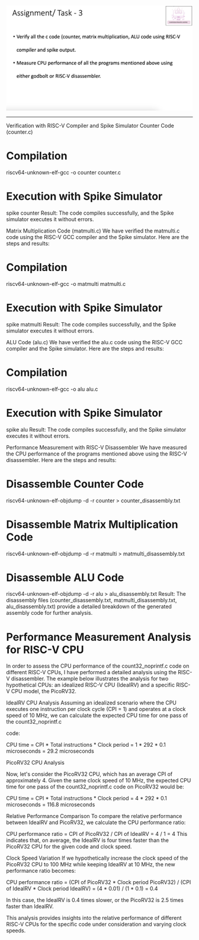 

![Alt Text](1A.png) 

__________________________________________

Verification with RISC-V Compiler and Spike Simulator
Counter Code (counter.c)

# Compilation
riscv64-unknown-elf-gcc -o counter counter.c

# Execution with Spike Simulator
spike counter
Result: The code compiles successfully, and the Spike simulator executes it without errors.

Matrix Multiplication Code (matmulti.c)
We have verified the matmulti.c code using the RISC-V GCC compiler and the Spike simulator. Here are the steps and results:


# Compilation
riscv64-unknown-elf-gcc -o matmulti matmulti.c

# Execution with Spike Simulator
spike matmulti
Result: The code compiles successfully, and the Spike simulator executes it without errors.

ALU Code (alu.c)
We have verified the alu.c code using the RISC-V GCC compiler and the Spike simulator. Here are the steps and results:


# Compilation
riscv64-unknown-elf-gcc -o alu alu.c

# Execution with Spike Simulator
spike alu
Result: The code compiles successfully, and the Spike simulator executes it without errors.

Performance Measurement with RISC-V Disassembler
We have measured the CPU performance of the programs mentioned above using the RISC-V disassembler. Here are the steps and results:

# Disassemble Counter Code
riscv64-unknown-elf-objdump -d -r counter > counter_disassembly.txt

# Disassemble Matrix Multiplication Code
riscv64-unknown-elf-objdump -d -r matmulti > matmulti_disassembly.txt

# Disassemble ALU Code
riscv64-unknown-elf-objdump -d -r alu > alu_disassembly.txt
Result: The disassembly files (counter_disassembly.txt, matmulti_disassembly.txt, alu_disassembly.txt) provide a detailed breakdown of the generated assembly code for further analysis.

# Performance Measurement Analysis for RISC-V CPU

In order to assess the CPU performance of the count32_noprintf.c code on different RISC-V CPUs, I have performed a detailed analysis using the RISC-V disassembler. 
The example below illustrates the analysis for two hypothetical CPUs: an idealized RISC-V CPU (IdealRV) and a specific RISC-V CPU model, the PicoRV32.

IdealRV CPU Analysis
Assuming an idealized scenario where the CPU executes one instruction per clock cycle (CPI = 1) and operates at a clock speed of 10 MHz, we can calculate the expected CPU time for one pass of the count32_noprintf.c 

code:

CPU time = CPI * Total instructions * Clock period
          = 1 * 292 * 0.1 microseconds
          = 29.2 microseconds


PicoRV32 CPU Analysis

Now, let's consider the PicoRV32 CPU, which has an average CPI of approximately 4. Given the same clock speed of 10 MHz, the expected CPU time for one pass of the count32_noprintf.c code on PicoRV32 would be:

CPU time = CPI * Total instructions * Clock period
          = 4 * 292 * 0.1 microseconds
          = 116.8 microseconds


Relative Performance Comparison
To compare the relative performance between IdealRV and PicoRV32, we calculate the CPU performance ratio:

CPU performance ratio = CPI of PicoRV32 / CPI of IdealRV
                      = 4 / 1
                      = 4
This indicates that, on average, the IdealRV is four times faster than the PicoRV32 CPU for the given code and clock speed.

Clock Speed Variation
If we hypothetically increase the clock speed of the PicoRV32 CPU to 100 MHz while keeping IdealRV at 10 MHz, the new performance ratio becomes:


CPU performance ratio = (CPI of PicoRV32 * Clock period PicoRV32) / (CPI of IdealRV * Clock period IdealRV)
= (4 * 0.01) / (1 * 0.1)
= 0.4


In this case, the IdealRV is 0.4 times slower, or the PicoRV32 is 2.5 times faster than IdealRV.

This analysis provides insights into the relative performance of different RISC-V CPUs for the specific code under consideration and varying clock speeds.

